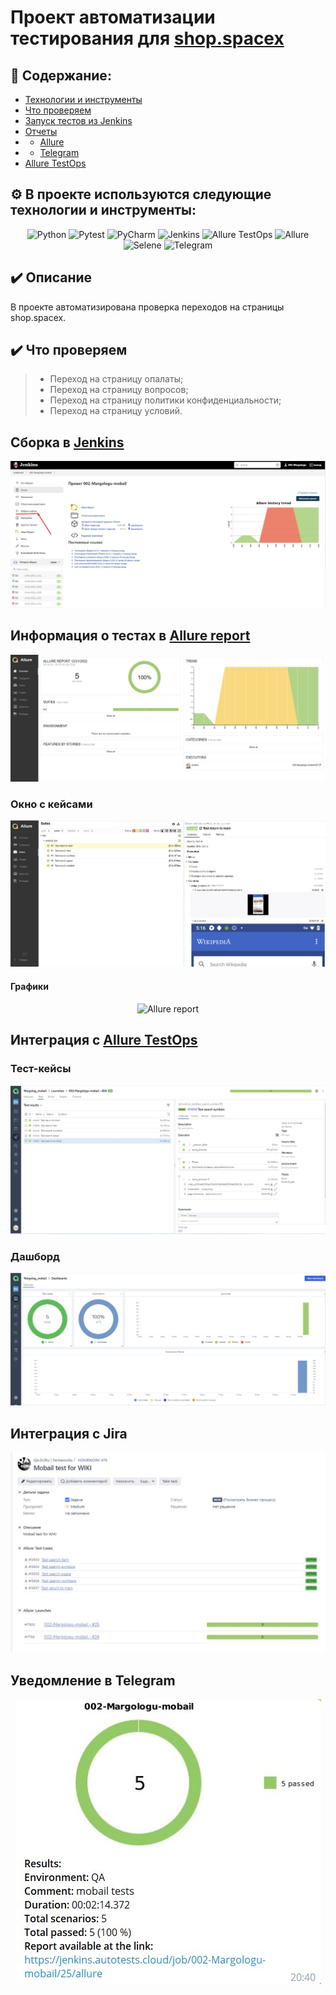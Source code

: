 # Проект автоматизации тестирования для <a target="_blank" href="https://shop.spacex.com/">shop.spacex</a>

## :open_book: Содержание:
- [Технологии и инструменты](#gear-в-проекте-используются-следующие-технологии-и-инструменты)
- [Что проверяем](#heavy_check_mark-что-проверяем)
- [Запуск тестов из Jenkins](#-запуск-тестов-из-jenkins)
- [Отчеты](#bar_chart-отчеты-о-прохождении-тестов-доступны-в-allure)
- - [Allure](#-allure)
- - [Telegram](#-telegram)
- [Allure TestOps](#-проект-интегрирован-с-allure-testOps)

## :gear: В проекте используются следующие технологии и инструменты:
<p align="center">
<img width="5%" title="Python" src="https://github.com/Margolog/diplom_API/blob/master/resources/python.png">
<img width="6%" title="Pytest" src="https://github.com/Margolog/diplom_API/blob/master/resources/pytest.png">
<img width="5%" title="PyCharm" src="https://github.com/Margolog/diplom_API/blob/master/resources/pycharm.png">
<img width="6%" title="Jenkins" src="https://github.com/Margolog/diplom_API/blob/master/resources/jenkins.svg">
<img width="6%" title="Allure TestOps" src="https://github.com/Margolog/diplom_UI/blob/master/resources/allure_testops.png">
<img width="6%" title="Allure" src="https://github.com/Margolog/diplom_UI/blob/master/resources/allure_report.png">
<img width="6%" title="Selene" src="https://github.com/Margolog/diplom_API/blob/master/resources/selene.png">
<img width="6%" title="Telegram" src="https://github.com/Margolog/diplom_UI/blob/master/resources/tg.png">
</p>


## :heavy_check_mark: Описание
В проекте автоматизирована проверка переходов на страницы shop.spacex.

## :heavy_check_mark: Что проверяем

> - Переход на страницу опалаты;
> - Переход на страницу вопросов;
> - Переход на страницу политики конфиденциальности;
> - Переход на страницу условий.


## Сборка в [Jenkins](https://jenkins.autotests.cloud/job/002-Margologu-UI/)
<p align="center">
  <img src="resources/images/jenkins.jpg" alt="Jenkins"/>
</p>

## Информация о тестах в [Allure report](https://jenkins.autotests.cloud/job/002-Margologu-UI/9/allure/)
<p align="center">
  <img src="resources/images/first.jpg" alt="Allure report"/>
</p>


### Окно с кейсами
<p align="center">
  <img src="resources/images/tests.jpg" alt="Allure report"/>
</p>


#### Графики
<p align="center">
  <img src="resources/images/graf.jpg" alt="Allure report"/>
</p>

## Интеграция с [Allure TestOps](https://allure.autotests.cloud/project/1760/dashboards)
### Тест-кейсы
<p align="center">
  <img src="resources/images/test_cases.jpg" alt="Allure TestOps"/>
</p>

### Дашборд
<p align="center">
  <img src="resources/images/dashboards.jpg" alt="Allure TestOps"/>
</p>

## Интеграция с Jira
<p align="center">
  <img src="resources/images/jira.jpg" alt="Jira"/>
</p>


## Уведомление в Telegram
<p align="center">
  <img src="resources/images/telegram.jpg" alt="Telegram notification"/>
</p>

